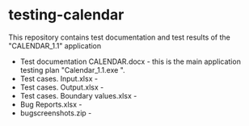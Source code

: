 # testing-calendar
This repository contains test documentation and test results of the "CALENDAR_1.1" application

- Test documentation CALENDAR.docx - this is the main application testing plan "Calendar_1.1.exe ".
- Test cases. Input.xlsx - 
- Test cases. Output.xlsx -
- Test cases. Boundary values.xlsx -
- Bug Reports.xlsx -
- bugscreenshots.zip - 
